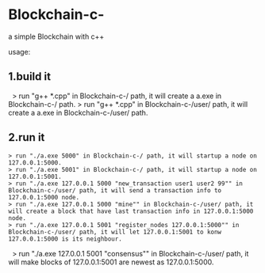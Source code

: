 # Blockchain-c-
a simple Blockchain with c++

usage:

## 1.build it
    > run "g++ *.cpp" in Blockchain-c-/ path, it will create a a.exe in Blockchain-c-/ path.
    > run "g++ *.cpp" in Blockchain-c-/user/ path, it will create a a.exe in Blockchain-c-/user/ path.

## 2.run it
    > run "./a.exe 5000" in Blockchain-c-/ path, it will startup a node on 127.0.0.1:5000.
    > run "./a.exe 5001" in Blockchain-c-/ path, it will startup a node on 127.0.0.1:5001.
    > run "./a.exe 127.0.0.1 5000 "new_transaction user1 user2 99"" in Blockchain-c-/user/ path, it will send a transaction info to 127.0.0.1:5000 node.
    > run "./a.exe 127.0.0.1 5000 "mine"" in Blockchain-c-/user/ path, it will create a block that have last transaction info in 127.0.0.1:5000 node.
    > run "./a.exe 127.0.0.1 5001 "register_nodes 127.0.0.1:5000"" in Blockchain-c-/user/ path, it will let 127.0.0.1:5001 to konw 127.0.0.1:5000 is its neighbour.
    > run "./a.exe 127.0.0.1 5001 "consensus"" in Blockchain-c-/user/ path, it will make blocks of 127.0.0.1:5001 are newest as 127.0.0.1:5000.
    
